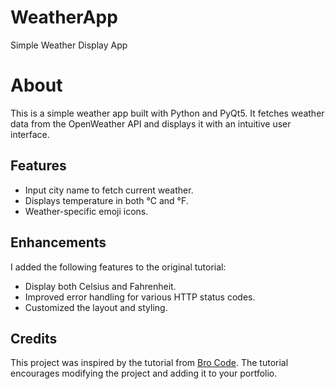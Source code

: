# WeatherApp
Simple Weather Display App

# About

This is a simple weather app built with Python and PyQt5. It fetches weather data from the OpenWeather API and displays it with an intuitive user interface.

## Features
- Input city name to fetch current weather.
- Displays temperature in both °C and °F.
- Weather-specific emoji icons.

## Enhancements
I added the following features to the original tutorial:
- Display both Celsius and Fahrenheit.
- Improved error handling for various HTTP status codes.
- Customized the layout and styling.

## Credits
This project was inspired by the tutorial from [Bro Code](https://www.youtube.com/watch?v=Q4377DH5Jso). The tutorial encourages modifying the project and adding it to your portfolio.

